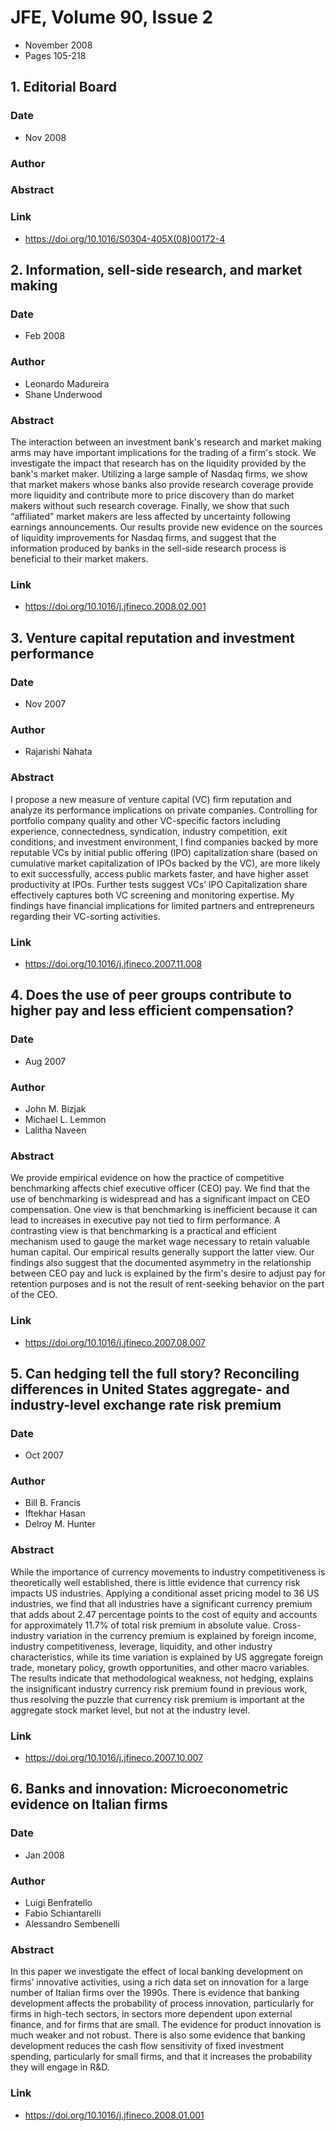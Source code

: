 # JFE, Volume 90, Issue 2
- November 2008
- Pages 105-218

## 1. Editorial Board
### Date
- Nov 2008
### Author
### Abstract

### Link
- https://doi.org/10.1016/S0304-405X(08)00172-4

## 2. Information, sell-side research, and market making
### Date
- Feb 2008
### Author
- Leonardo Madureira
- Shane Underwood
### Abstract
The interaction between an investment bank's research and market making arms may have important implications for the trading of a firm's stock. We investigate the impact that research has on the liquidity provided by the bank's market maker. Utilizing a large sample of Nasdaq firms, we show that market makers whose banks also provide research coverage provide more liquidity and contribute more to price discovery than do market makers without such research coverage. Finally, we show that such “affiliated” market makers are less affected by uncertainty following earnings announcements. Our results provide new evidence on the sources of liquidity improvements for Nasdaq firms, and suggest that the information produced by banks in the sell-side research process is beneficial to their market makers.
### Link
- https://doi.org/10.1016/j.jfineco.2008.02.001

## 3. Venture capital reputation and investment performance
### Date
- Nov 2007
### Author
- Rajarishi Nahata
### Abstract
I propose a new measure of venture capital (VC) firm reputation and analyze its performance implications on private companies. Controlling for portfolio company quality and other VC-specific factors including experience, connectedness, syndication, industry competition, exit conditions, and investment environment, I find companies backed by more reputable VCs by initial public offering (IPO) capitalization share (based on cumulative market capitalization of IPOs backed by the VC), are more likely to exit successfully, access public markets faster, and have higher asset productivity at IPOs. Further tests suggest VCs’ IPO Capitalization share effectively captures both VC screening and monitoring expertise. My findings have financial implications for limited partners and entrepreneurs regarding their VC-sorting activities.
### Link
- https://doi.org/10.1016/j.jfineco.2007.11.008

## 4. Does the use of peer groups contribute to higher pay and less efficient compensation?
### Date
- Aug 2007
### Author
- John M. Bizjak
- Michael L. Lemmon
- Lalitha Naveen
### Abstract
We provide empirical evidence on how the practice of competitive benchmarking affects chief executive officer (CEO) pay. We find that the use of benchmarking is widespread and has a significant impact on CEO compensation. One view is that benchmarking is inefficient because it can lead to increases in executive pay not tied to firm performance. A contrasting view is that benchmarking is a practical and efficient mechanism used to gauge the market wage necessary to retain valuable human capital. Our empirical results generally support the latter view. Our findings also suggest that the documented asymmetry in the relationship between CEO pay and luck is explained by the firm's desire to adjust pay for retention purposes and is not the result of rent-seeking behavior on the part of the CEO.
### Link
- https://doi.org/10.1016/j.jfineco.2007.08.007

## 5. Can hedging tell the full story? Reconciling differences in United States aggregate- and industry-level exchange rate risk premium
### Date
- Oct 2007
### Author
- Bill B. Francis
- Iftekhar Hasan
- Delroy M. Hunter
### Abstract
While the importance of currency movements to industry competitiveness is theoretically well established, there is little evidence that currency risk impacts US industries. Applying a conditional asset pricing model to 36 US industries, we find that all industries have a significant currency premium that adds about 2.47 percentage points to the cost of equity and accounts for approximately 11.7% of total risk premium in absolute value. Cross-industry variation in the currency premium is explained by foreign income, industry competitiveness, leverage, liquidity, and other industry characteristics, while its time variation is explained by US aggregate foreign trade, monetary policy, growth opportunities, and other macro variables. The results indicate that methodological weakness, not hedging, explains the insignificant industry currency risk premium found in previous work, thus resolving the puzzle that currency risk premium is important at the aggregate stock market level, but not at the industry level.
### Link
- https://doi.org/10.1016/j.jfineco.2007.10.007

## 6. Banks and innovation: Microeconometric evidence on Italian firms
### Date
- Jan 2008
### Author
- Luigi Benfratello
- Fabio Schiantarelli
- Alessandro Sembenelli
### Abstract
In this paper we investigate the effect of local banking development on firms’ innovative activities, using a rich data set on innovation for a large number of Italian firms over the 1990s. There is evidence that banking development affects the probability of process innovation, particularly for firms in high-tech sectors, in sectors more dependent upon external finance, and for firms that are small. The evidence for product innovation is much weaker and not robust. There is also some evidence that banking development reduces the cash flow sensitivity of fixed investment spending, particularly for small firms, and that it increases the probability they will engage in R&D.
### Link
- https://doi.org/10.1016/j.jfineco.2008.01.001

